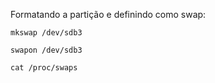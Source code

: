Formatando a partição e definindo como swap:

	mkswap /dev/sdb3

	swapon /dev/sdb3

	cat /proc/swaps
